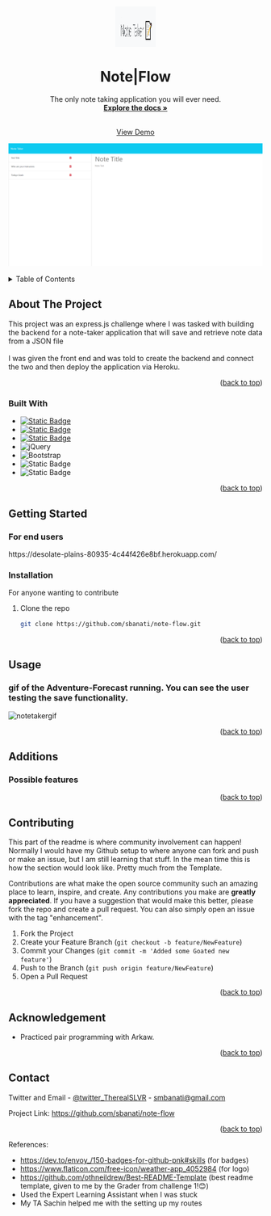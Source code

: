 
\
<a name="readme-top"></a>





<!-- PROJECT LOGO -->
<br />
<div align="center">
  <a href="https://github.com/sbanati/note-flow">  
    <img src="public/assets/logo.png" alt="Logo" width="80" height="80">
  </a>

<h1 align="center">Note|Flow</h1>

  <p align="center">
    The only note taking application you will ever need. 
    <br />
    <a href="https://github.com/sbanati/note-flow"><strong>Explore the docs »</strong></a>
    <br />
    <br />

    
  <a href="https://desolate-plains-80935-4c44f426e8bf.herokuapp.com/">View Demo</a>
    
  <img src="public/assets/screenshot.png" alt="note taking application">

  </p>
</div>



<!-- TABLE OF CONTENTS -->
<details>
  <summary>Table of Contents</summary>
  <ol>
    <li>
      <a href="#about-the-project">About The Project</a>
      <ul>
        <li><a href="#built-with">Built With</a></li>
      </ul>
    </li>
    <li>
      <a href="#getting-started">Getting Started</a>
      <ul>
        <li><a href="#installation">Installation</a></li>
      </ul>
    </li>
    <li><a href="#usage">Usage</a></li>
    <li><a href="#additions">Additions</a></li>
    <li><a href="#contributing">Contributing</a></li>
    <li><a href="#acknowledgement">Acknowledgement</a></li>
    <li><a href="#contact">Contact</a></li>
  </ol>
</details>



<!-- ABOUT THE PROJECT -->
## About The Project

This project was an express.js challenge where I was tasked with building the backend for a note-taker application that will save and retrieve note data from a JSON file 
<br><br>
I was given the front end and was told to create the backend and connect the two and then deploy the application via Heroku. 




<p align="right">(<a href="#readme-top">back to top</a>)</p>



### Built With

* [![Static Badge](https://img.shields.io/badge/HTML5-red?style=for-the-badge&logo=HTML5&labelColor=black)](https://img.shields.io/badge/HTML5-E34F26?style=for-the-badge&logo=html5&logoColor=white)
* [![Static Badge](https://img.shields.io/badge/CSS3-black?style=for-the-badge&logo=CSS3&logoColor=blue&labelColor=black&color=blue)](https://img.shields.io/badge/CSS3-1572B6?style=for-the-badge&logo=css3&logoColor=white)
* [![Static Badge](https://img.shields.io/badge/Java-gray?style=for-the-badge&logo=JavaScript&logoColor=yellow)](https://img.shields.io/badge/JavaScript-323330?style=for-the-badge&logo=javascript&logoColor=F7DF1E)
* ![jQuery](https://img.shields.io/badge/jquery-%230769AD.svg?style=for-the-badge&logo=jquery&logoColor=white)
* ![Bootstrap](https://img.shields.io/badge/bootstrap-%238511FA.svg?style=for-the-badge&logo=bootstrap&logoColor=white)
* ![Static Badge](https://img.shields.io/badge/Node.js-43853D?style=for-the-badge&logo=node.js&logoColor=white)
* ![Static Badge](https://img.shields.io/badge/Express.js-43853D?style=for-the-badge&logo=node.js&logoColor=white)
  




<p align="right">(<a href="#readme-top">back to top</a>)</p>



<!-- GETTING STARTED -->
## Getting Started

 <h3>For end users</h3> 
https://desolate-plains-80935-4c44f426e8bf.herokuapp.com/  <br>




### Installation
For anyone wanting to contribute <br>

1. Clone the repo
   ```sh
   git clone https://github.com/sbanati/note-flow.git
   ```

<p align="right">(<a href="#readme-top">back to top</a>)</p>



<!-- USAGE EXAMPLES -->
## Usage

<h3>gif of the Adventure-Forecast running. You can see the user testing the save functionality.</h3>


![notetakergif](https://github.com/sbanati/note-flow/assets/149754544/e3efb8fd-ceef-43bd-9f17-b82eae66ffa6)







<p align="right">(<a href="#readme-top">back to top</a>)</p>



<!-- ROADMAP -->
## Additions

<h3>Possible features</h3>
 


<p align="right">(<a href="#readme-top">back to top</a>)</p>



<!-- CONTRIBUTING -->
## Contributing

This part of the readme is where community involvement can happen! Normally I would have my Github setup to where anyone can fork and push or make an issue, but 
I am still learning that stuff. In the mean time this is how the section would look like. Pretty much from the Template. <br>

Contributions are what make the open source community such an amazing place to learn, inspire, and create. Any contributions you make are **greatly appreciated**.
If you have a suggestion that would make this better, please fork the repo and create a pull request. You can also simply open an issue with the tag "enhancement".


1. Fork the Project
2. Create your Feature Branch (`git checkout -b feature/NewFeature`)
3. Commit your Changes (`git commit -m 'Added some Goated new feature'`)
4. Push to the Branch (`git push origin feature/NewFeature`)
5. Open a Pull Request

<p align="right">(<a href="#readme-top">back to top</a>)</p>


<!-- ACKNOWLEDGEMENT -->
## Acknowledgement
* Practiced pair programming with Arkaw.





<p align="right">(<a href="#readme-top">back to top</a>)</p>


<!-- CONTACT -->
## Contact

Twitter and Email - [@twitter_TherealSLVR](https://twitter.com/TherealSLVR) - smbanati@gmail.com

Project Link: https://github.com/sbanati/note-flow

<p align="right">(<a href="#readme-top">back to top</a>)</p>




<!-- MARKDOWN LINKS & IMAGES -->
<!-- https://www.markdownguide.org/basic-syntax/#reference-style-links -->
References:
* https://dev.to/envoy_/150-badges-for-github-pnk#skills (for badges)
* https://www.flaticon.com/free-icon/weather-app_4052984 (for logo)
* https://github.com/othneildrew/Best-README-Template (best readme template, given to me by the Grader from challenge 1!😊)
* Used the Expert Learning Assistant when I was stuck
* My TA Sachin helped me with the setting up my routes 
